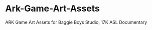 Ark-Game-Art-Assets
===================

ARK Game Art Assets for Baggie Boys Studio, 17K ASL Documentary
